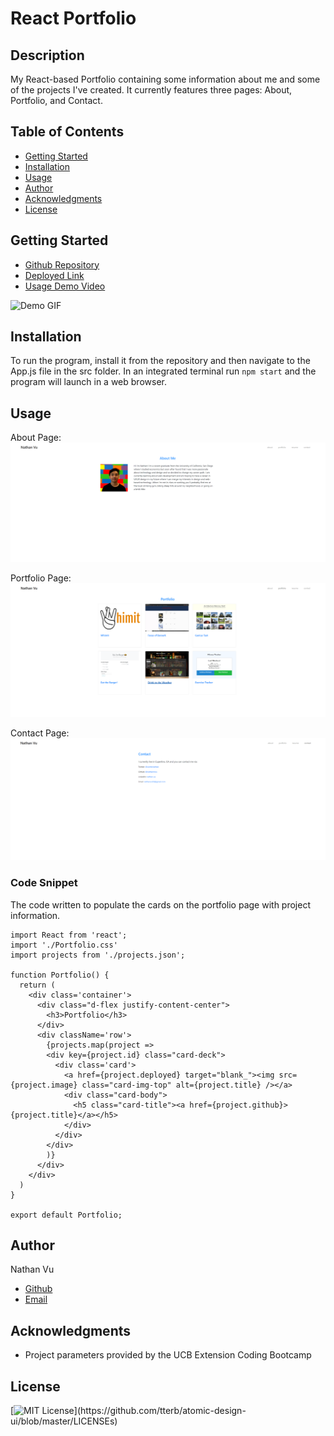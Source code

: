 # React Portfolio

## Description
My React-based Portfolio containing some information about me and some of the projects I've created. It currently features three pages: About, Portfolio, and Contact.

## Table of Contents
* [Getting Started](#getting-started)
* [Installation](#installation)
* [Usage](#usage)
* [Author](#author)
* [Acknowledgments](#acknowledgments)
* [License](#license)

## Getting Started
* [Github Repository](https://github.com/nathanmvu/my-react-portfolio)
* [Deployed Link](https://nathanmvu.github.io/my-react-portfolio/)
* [Usage Demo Video](https://drive.google.com/file/d/1T2M46MpTV96ract3qnfD_b6ppJySi7uo/view)

![Demo GIF](./portfolio/public/assets/img/demo.gif)

## Installation
To run the program, install it from the repository and then navigate to the App.js file in the src folder. In an integrated terminal run
`npm start`
and the program will launch in a web browser.

## Usage
About Page:
![](./portfolio/public/assets/img/about.png)

Portfolio Page:
![](./portfolio/public/assets/img/portfolio.png)

Contact Page:
![](./portfolio/public/assets/img/contact.png)

### Code Snippet
The code written to populate the cards on the portfolio page with project information.
```
import React from 'react';
import './Portfolio.css'
import projects from './projects.json';

function Portfolio() {
  return (
    <div class='container'>
      <div class="d-flex justify-content-center">
        <h3>Portfolio</h3>
      </div>
      <div className='row'>
        {projects.map(project => 
        <div key={project.id} class="card-deck">
          <div class='card'>
            <a href={project.deployed} target="blank_"><img src={project.image} class="card-img-top" alt={project.title} /></a>
            <div class="card-body">
              <h5 class="card-title"><a href={project.github}>{project.title}</a></h5>
            </div>
          </div>
        </div>
        )}
      </div>
    </div>
  )
}

export default Portfolio;

```

## Author
Nathan Vu
* [Github](https://github.com/nathanmvu)
* [Email](mailto:nathanvu99@gmail.com)

## Acknowledgments
* Project parameters provided by the UCB Extension Coding Bootcamp

## License
[![MIT License](https://img.shields.io/apm/l/atomic-design-ui.svg?)](https://github.com/tterb/atomic-design-ui/blob/master/LICENSEs)


